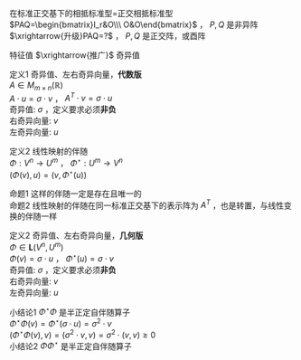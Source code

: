 在标准正交基下的相抵标准型=正交相抵标准型  
 $PAQ=\begin{bmatrix}I_r&O\\\ O&O\end{bmatrix}$ ，  $P,Q$ 是非异阵  
 $\xrightarrow{升级}PAQ=?$ ， $P,Q$ 是正交阵，或酉阵  
  
特征值 $\xrightarrow{推广}$ 奇异值  
  
定义1 奇异值、左右奇异向量，**代数版**  
 $A\in M_{m\times n}(\mathbb R)$  
 $A\cdot u=\sigma\cdot v$ ， $A^T\cdot v=\sigma\cdot u$  
奇异值:  $\sigma$ ，定义要求必须**非负**  
右奇异向量:  $v$  
左奇异向量:  $u$  
  
定义2 线性映射的伴随  
 $\Phi:V^n\to U^m$ ， $\Phi^\star:U^m\to V^n$  
 $(\Phi(v),u)=(v,\Phi^\star(u))$  
  
命题1 这样的伴随一定是存在且唯一的  
命题2 线性映射的伴随在同一标准正交基下的表示阵为 $A^T$ ，也是转置，与线性变换的伴随一样  
  
定义2 奇异值、左右奇异向量，**几何版**  
 $\Phi\in\mathbf{L}(V^n,U^m)$  
 $\Phi(v)=\sigma\cdot u$ ， $\Phi^\star(u)=\sigma\cdot v$  
奇异值:  $\sigma$ ，定义要求必须**非负**  
右奇异向量:  $v$  
左奇异向量:  $u$  
  
小结论1  $\Phi^\star\Phi$ 是半正定自伴随算子  
 $\Phi^\star\Phi(v)=\Phi^\star(\sigma\cdot u)=\sigma^2\cdot v$  
 $(\Phi^\star\Phi(v),v)=(\sigma^2\cdot v,v)=\sigma^2\cdot(v,v)\geq0$  
小结论2  $\Phi\Phi^\star$ 是半正定自伴随算子  
